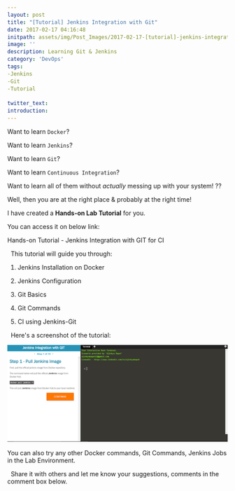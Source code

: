 ```yaml
---
layout: post
title: "[Tutorial] Jenkins Integration with Git"
date: 2017-02-17 04:16:48
initpath: assets/img/Post_Images/2017-02-17-[tutorial]-jenkins-integration-with-git/2.png
image: ''
description: Learning Git & Jenkins 
category: 'DevOps'
tags:
-Jenkins
-Git
-Tutorial

twitter_text:
introduction:
---
```


Want to learn `Docker`?

Want to learn `Jenkins`?

Want to learn `Git`?

Want to learn `Continuous Integration`?

Want to learn all of them without *actually* messing up with your system! ??

Well, then you are at the right place & probably at the right time!

I have created a **Hands-on Lab Tutorial** for you.

You can access it on below link:


Hands-on Tutorial - Jenkins Integration with GIT for CI

 
This tutorial will guide you through:

1. Jenkins Installation on Docker

2. Jenkins Configuration

3. Git Basics

4. Git Commands

5. CI using Jenkins-Git

 
Here's a screenshot of the tutorial:

![placeholder](../assets/img/Post_Images/2017-02-17-[tutorial]-jenkins-integration-with-git/1.png "Jenkins Git")

You can also try any other Docker commands, Git Commands, Jenkins Jobs in the Lab Environment.

 
Share it with others and let me know your suggestions, comments in the comment box below.